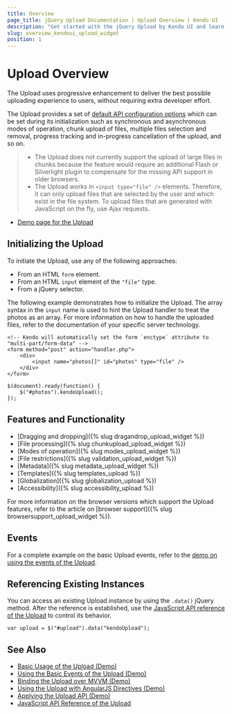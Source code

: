 ```yaml
---
title: Overview
page_title: jQuery Upload Documentation | Upload Overview | Kendo UI
description: "Get started with the jQuery Upload by Kendo UI and learn how to create, initialize, and enable the widget."
slug: overview_kendoui_upload_widget
position: 1
---
```


# Upload Overview

The Upload uses progressive enhancement to deliver the best possible uploading experience to users, without requiring extra developer effort.

The Upload provides a set of [default API configuration options](/api/javascript/ui/upload) which can be set during its initialization such as synchronous and asynchronous modes of operation, chunk upload of files, multiple files selection and removal, progress tracking and in-progress cancellation of the upload, and so on.

> * The Upload does not currently support the upload of large files in chunks because the feature would require an additional Flash or Silverlight plugin to compensate for the missing API support in older browsers.
> * The Upload works in `<input type="file" />` elements. Therefore, it can only upload files that are selected by the user and which exist in the file system. To upload files that are generated with JavaScript on the fly, use Ajax requests.

* [Demo page for the Upload](https://demos.telerik.com/kendo-ui/upload/index)

## Initializing the Upload

To initiate the Upload, use any of the following approaches:
* From an HTML `form` element.
* From an HTML `input` element of the `"file"` type.
* From a jQuery selector.

The following example demonstrates how to initialize the Upload. The array syntax in the `input` name is used to hint the Upload handler to treat the photos as an array. For more information on how to handle the uploaded files, refer to the documentation of your specific server technology.

    <!-- Kendo will automatically set the form `enctype` attribute to "multi-part/form-data" -->
    <form method="post" action="handler.php">
        <div>
            <input name="photos[]" id="photos" type="file" />
        </div>
    </form>

    $(document).ready(function() {
        $("#photos").kendoUpload();
    });

## Features and Functionality

* [Dragging and dropping]({% slug dragandrop_upload_widget %})
* [File processing]({% slug chunkupload_upload_widget %})
* [Modes of operation]({% slug modes_upload_widget %})
* [File restrictions]({% slug validation_upload_widget %})
* [Metadata]({% slug metadata_upload_widget %})
* [Templates]({% slug templates_upload %})
* [Globalization]({% slug globalization_upload %})
* [Accessibility]({% slug accessibility_upload %})

For more information on the browser versions which support the Upload features, refer to the article on [browser support]({% slug browsersupport_upload_widget %}).

## Events

For a complete example on the basic Upload events, refer to the [demo on using the events of the Upload](https://demos.telerik.com/kendo-ui/upload/events).

## Referencing Existing Instances

You can access an existing Upload instance by using the `.data()` jQuery method. After the reference is established, use the [JavaScript API reference of the Upload](/api/javascript/ui/upload) to control its behavior.

    var upload = $("#upload").data("kendoUpload");

## See Also

* [Basic Usage of the Upload (Demo)](https://demos.telerik.com/kendo-ui/upload/index)
* [Using the Basic Events of the Upload (Demo)](https://demos.telerik.com/kendo-ui/upload/events)
* [Binding the Upload over MVVM (Demo)](https://demos.telerik.com/kendo-ui/upload/mvvm)
* [Using the Upload with AngularJS Directives (Demo)](https://demos.telerik.com/kendo-ui/upload/angular)
* [Applying the Upload API (Demo)](https://demos.telerik.com/kendo-ui/upload/api)
* [JavaScript API Reference of the Upload](/api/javascript/ui/upload)
